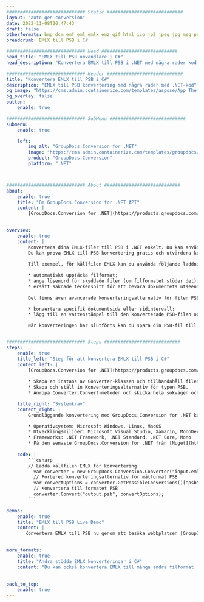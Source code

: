 ```yaml
---
############################# Static ############################
layout: "auto-gen-conversion"
date: 2022-11-08T20:47:43
draft: false
otherformats: bmp dcm emf eml emlx emz gif html ico jp2 jpeg jpg msg png psb psd svg svgz tga tif tiff webp wmf wmz
breadcrumb: EMLX till PSB i C#

############################# Head ############################
head_title: "EMLX till PSB omvandlare i C#"
head_description: "Konvertera EMLX till PSB i .NET med några rader kod. Använd GroupDocs Document Conversion API för att konvertera över 160 filformat."

############################# Header ############################
title: "Konvertera EMLX till PSB i C#"
description: "EMLX till PSB konvertering med några rader med .NET-kod"
bg_image: "https://cms.admin.containerize.com/templates/aspose/App_Themes/V3/images/bg/header1.png"
bg_overlay: false
button:
    enable: true

############################# SubMenu ############################
submenu:
    enable: true

    left:
        img_alt: "GroupDocs.Conversion for .NET"
        image: "https://cms.admin.containerize.com/templates/groupdocs/images/product-logos/90x90-noborder/groupdocs-conversion-net.png"
        product: "GroupDocs.Conversion"
        platform: ".NET"



############################# About ############################
about:
    enable: true
    title: "Om GroupDocs.Conversion for .NET API"
    content: |
        [GroupDocs.Conversion for .NET](https://products.groupdocs.com/conversion/net/) kan användas för att konvertera Microsoft Word, Excel, PowerPoint, PDF, Visio och andra format. GroupDocs.Conversion är ett fristående API som är lämpligt för back-end och interna system där hög prestanda krävs. Det beror inte på någon programvara som Microsoft eller Open Office.
    

overview:
    enable: true
    content: |
        Konvertera dina EMLX-filer till PSB i .NET enkelt. Du kan använda bara ett par C# kodrader i valfri plattform som du vill, som - Windows, Linux, macOS.
        Du kan prova EMLX till PSB konvertering gratis och utvärdera konverteringsresultatens kvalitet. Tillsammans med enkla filkonverteringsscenarier kan du prova mer avancerade alternativ för att ladda källfilen EMLX och för att spara resultatet PSB. 
        
        Till exempel, för källfilen EMLX kan du använda följande laddningsalternativ:

        * automatiskt upptäcka filformat;
        * ange lösenord för skyddade filer (om filformatet stöder det);
        * ersätt saknade teckensnitt för att bevara dokumentets utseende.
        
        Det finns även avancerade konverteringsalternativ för filen PSB:

        * konvertera specifik dokumentsida eller sidintervall;
        * lägg till en vattenstämpel till den konverterade PSB-filen och många fler.

        När konverteringen har slutförts kan du spara din PSB-fil till den lokala filsökvägen eller någon tredje parts lagring som FTP, Amazon S3, Google Drive, Dropbox etc. Observera - för att konvertera EMLX till {{ TO}} det finns inget behov av någon ytterligare programvara installerad - som MS Office, Open Office, Adobe Acrobat Reader etc.


############################# Steps ############################
steps:
    enable: true
    title_left: "Steg för att konvertera EMLX till PSB i C#"
    content_left: |
        [GroupDocs.Conversion for .NET](https://products.groupdocs.com/conversion/net/) gör det enkelt för utvecklare att konvertera en EMLX-fil till PSB med några rader kod.
        
        * Skapa en instans av Converter-klassen och tillhandahåll filen EMLX med den fullständiga sökvägen
        * Skapa och ställ in Konverteringsalternativ för typen PSB.
        * Anropa Converter.Convert-metoden och skicka hela sökvägen och formatet (PSB) som en parameter

    title_right: "Systemkrav"
    content_right: |
        Grundläggande konvertering med GroupDocs.Conversion for .NET kan göras med bara några enkla steg. Våra API:er stöds på alla större plattformar och operativsystem. Innan du kör koden nedan, se till att du har följande förutsättningar installerade på ditt system.

        * Operativsystem: Microsoft Windows, Linux, MacOS
        * Utvecklingsmiljöer: Microsoft Visual Studio, Xamarin, MonoDevelop
        * Frameworks: .NET Framework, .NET Standard, .NET Core, Mono
        * Få den senaste GroupDocs.Conversion for .NET från [Nuget](https://www.nuget.org/packages/groupdocs.conversion)
         
    code: |
        ```csharp    
        // Ladda källfilen EMLX för konvertering
          var converter = new GroupDocs.Conversion.Converter("input.emlx");
          // Förbered konverteringsalternativ för målformat PSB
          var convertOptions = converter.GetPossibleConversions()["psb"].ConvertOptions;
          // Konvertera till formatet PSB
          converter.Convert("output.psb", convertOptions);
        ```

demos:
    enable: true
    title: "EMLX till PSB Live Demo"
    content: |
       Konvertera EMLX till PSB nu genom att besöka webbplatsen [GroupDocs.Conversion App](https://products.groupdocs.app/conversion/family). Onlinedemo har följande fördelar
          

more_formats:
    enable: true
    title: "Andra stödda EMLX konverteringar i C#"
    content: "Du kan också konvertera EMLX till många andra filformat. Se listan nedan."
       
       
back_to_top:
    enable: true
---
```

